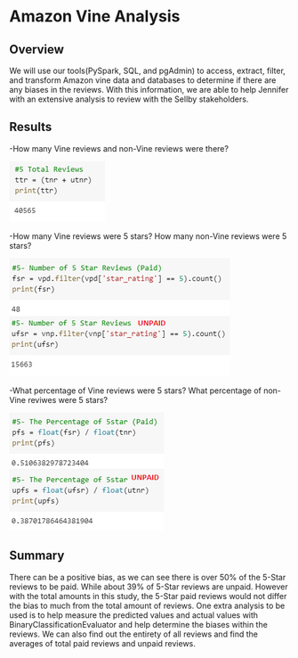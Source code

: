 # Amazon Vine Analysis

## Overview

We will use our tools(PySpark, SQL, and pgAdmin) to access, extract, filter, and transform Amazon vine data and databases to determine if there are any biases in the reviews.  With this information, we are able to help Jennifer with an extensive analysis to review with the Sellby stakeholders.

## Results

-How many Vine reviews and non-Vine reviews were there?

![This is an image](https://raw.githubusercontent.com/sadayas/Amazon_Vine_Analysis/main/Resources/total5r.png)

-How many Vine reviews were 5 stars? How many non-Vine reviews were 5 stars?

![This is an image](https://raw.githubusercontent.com/sadayas/Amazon_Vine_Analysis/main/Resources/5starnumbers.png)

-What percentage of Vine reviews were 5 stars? What percentage of non-Vine reviwes were 5 stars?

![This is an image](https://raw.githubusercontent.com/sadayas/Amazon_Vine_Analysis/main/Resources/5starperc.png)

## Summary

There can be a positive bias, as we can see there is over 50% of the 5-Star reviews to be paid.  While about 39% of 5-Star reviews are unpaid.  However with the total amounts in this study, the 5-Star paid reviews would not differ the bias to much from the total amount of reviews.
One extra analysis to be used is to help measure the predicted values and actual values with BinaryClassificationEvaluator and help determine the biases within the reviews.  We can also find out the entirety of all reviews and find the averages of total paid reviews and unpaid reviews.
